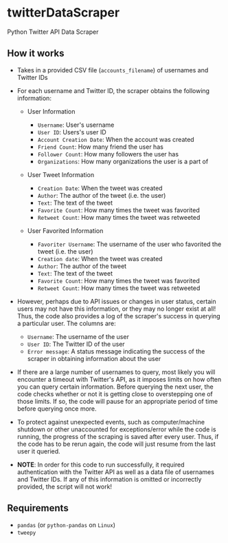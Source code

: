# twitterDataScraper
Python Twitter API Data Scraper

## How it works
- Takes in a provided CSV file (```accounts_filename```) of usernames and Twitter IDs
- For each username and Twitter ID, the scraper obtains the following information:
  - User Information
    - ```Username```: User's username
    - ```User ID```: Users's user ID
    - ```Account Creation Date```: When the account was created
    - ```Friend Count```: How many friend the user has
    - ```Follower Count```: How many followers the user has
    - ```Organizations```: How many organizations the user is a part of

  - User Tweet Information
    - ```Creation Date```: When the tweet was created
    - ```Author```: The author of the tweet (i.e. the user)
    - ```Text```: The text of the tweet
    - ```Favorite Count```: How many times the tweet was favorited
    - ```Retweet Count```: How many times the tweet was retweeted
  
  - User Favorited Information
    - ```Favoriter Username```: The username of the user who favorited the tweet (i.e. the user)
    - ```Creation date```: When the tweet was created
    - ```Author```: The author of the tweet
    - ```Text```: The text of the tweet
    - ```Favorite Count```: How many times the tweet was favorited
    - ```Retweet Count```: How many times the tweet was retweeted

- However, perhaps due to API issues or changes in user status, certain users may not have this information, or they may
  no longer exist at all! Thus, the code also provides a log of the scraper's success in querying a particular user. The columns are:
  - ```Username```: The username of the user
  - ```User ID```: The Twitter ID of the user
  - ```Error message```: A status message indicating the success of the scraper in obtaining information about the user

- If there are a large number of usernames to query, most likely you will encounter a timeout with Twitter's API, as it
  imposes limits on how often you can query certain information. Before querying the next user, the code checks whether or
  not it is getting close to overstepping one of those limits. If so, the code will pause for an appropriate period of time
  before querying once more.

- To protect against unexpected events, such as computer/machine shutdown or other unaccounted for exceptions/error while the
  code is running, the progress of the scraping is saved after every user. Thus, if the code has to be rerun again, the code will
  just resume from the last user it queried.

- <b>NOTE</b>: In order for this code to run successfully, it required authentication with the Twitter API as well as a data file
  of usernames and Twitter IDs. If any of this information is omitted or incorrectly provided, the script will not work!

## Requirements
- ```pandas``` (or ```python-pandas``` on ```Linux```)
- ```tweepy```


